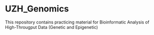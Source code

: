 # UZH_Genomics

This repository contains practicing material for Bioinformatic Analysis of High-Througput Data (Genetic and Epigenetic)
